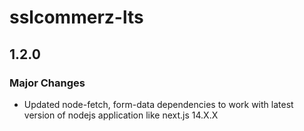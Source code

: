 # sslcommerz-lts

## 1.2.0

### Major Changes

- Updated node-fetch, form-data dependencies to work with latest version of nodejs application like next.js 14.X.X
